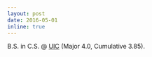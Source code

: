 ```yaml
---
layout: post
date: 2016-05-01
inline: true
---
```


B.S. in C.S. @ [UIC](https://www.cs.uic.edu/) (Major 4.0, Cumulative 3.85).

